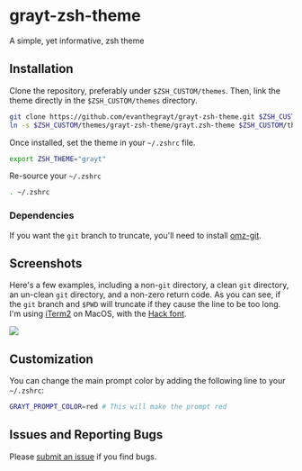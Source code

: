 # grayt-zsh-theme
A simple, yet informative, zsh theme

## Installation
Clone the repository, preferably under `$ZSH_CUSTOM/themes`. Then, link the
theme directly in the `$ZSH_CUSTOM/themes` directory.
```sh
git clone https://github.com/evanthegrayt/grayt-zsh-theme.git $ZSH_CUSTOM/themes
ln -s $ZSH_CUSTOM/themes/grayt-zsh-theme/grayt.zsh-theme $ZSH_CUSTOM/themes
```
Once installed, set the theme in your `~/.zshrc` file.
```sh
export ZSH_THEME="grayt"
```
Re-source your `~/.zshrc`
```sh
. ~/.zshrc
```

### Dependencies
If you want the `git` branch to truncate, you'll need to install
[omz-git](https://github.com/tnwinc/omz-git).

## Screenshots
Here's a few examples, including a non-`git` directory, a clean `git` directory,
an un-clean `git` directory, and a non-zero return code. As you can see, if the
`git` branch and `$PWD` will truncate if they cause the line to be too long.
I'm using [iTerm2](https://www.iterm2.com/) on MacOS, with
the [Hack font](https://sourcefoundry.org/hack/).

![](https://user-images.githubusercontent.com/12698076/69295476-0220dd00-0bd1-11ea-9f46-0ba574d09742.jpg)

## Customization
You can change the main prompt color by adding the following line to your
`~/.zshrc`:

```zsh
GRAYT_PROMPT_COLOR=red # This will make the prompt red
```

## Issues and Reporting Bugs
Please [submit an
issue](https://github.com/evanthegrayt/grayt-zsh-theme/issues/new) if you find
bugs.

